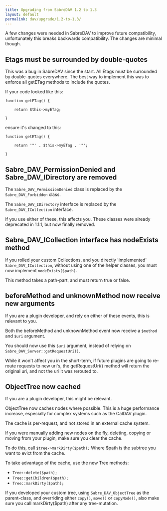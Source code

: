 ```yaml
---
title: Upgrading from SabreDAV 1.2 to 1.3
layout: default
permalink: dav/upgrade/1.2-to-1.3/
---
```


A few changes were needed in SabreDAV to improve future compatibility,
unfortunately this breaks backwards compatibility. The changes are minimal
though.

Etags must be surrounded by double-quotes
-----------------------------------------

This was a bug in SabreDAV since the start. All Etags must be surrounded by
double-quotes everywhere.  The best way to implement this was to enforce all
getETag methods to include the quotes.

If your code looked like this:

    function getETag() {

        return $this->myETag;

    }

ensure it's changed to this:

    function getETag() {

        return '"' . $this->myETag . '"';

    }


Sabre_DAV_PermissionDenied and Sabre_DAV_IDirectory are removed
---------------------------------------------------------------

The `Sabre_DAV_PermissionDenied` class is replaced by the
`Sabre_DAV_Forbidden` class.

The `Sabre_DAV_IDirectory` interface is replaced by the
`Sabre_DAV_ICollection` interface.

If you use either of these, this affects you. These classes were already 
deprecated in 1.1.1, but now finally removed.


Sabre_DAV_ICollection interface has nodeExists method
-----------------------------------------------------

If you rolled your custom Collections, and you directly 'implemented'
`Sabre_DAV_ICollection`, without using one of the helper classes, you must now
implement `nodeExists($path)`. 

This method takes a path-part, and must return true or false.


beforeMethod and unknownMethod now receive new arguments
--------------------------------------------------------

If you are a plugin developer, and rely on either of these events, this is
relevant to you.

Both the beforeMethod and unknownMethod event now receive a `$method` and
`$uri` argument.

You should now use this `$uri` argument, instead of relying on 
`Sabre_DAV_Server::getRequestUri()`.
 
While it won't affect you in the short-term, if future plugins are going to
re-route requests to new uri's, the getRequestUri() method will return the 
original uri, and not the uri it was rerouted to.


ObjectTree now cached
---------------------

If you are a plugin developer, this might be relevant.

ObjectTree now caches nodes where possible. This is a huge performance 
increase, especially for complex systems such as the CalDAV plugin.

The cache is per-request, and not stored in an external cache system.

If you were manually adding new nodes on the fly, deleting, copying or 
moving from your plugin, make sure you clear the cache.

To do this, call `$tree->markDirty($path);` Where $path is the subtree you want
to evict from the cache.

To take advantage of the cache, use the new Tree methods:

* `Tree::delete($path);`
* `Tree::getChildren($path);`
* `Tree::markDirty($path);`

If you developed your custom tree, using `Sabre_DAV_ObjectTree` as the 
parent-class, and overriding either `copy()`, `move()` or `copyNode()`, also
make sure you call markDirty($path) after any tree-mutation.
